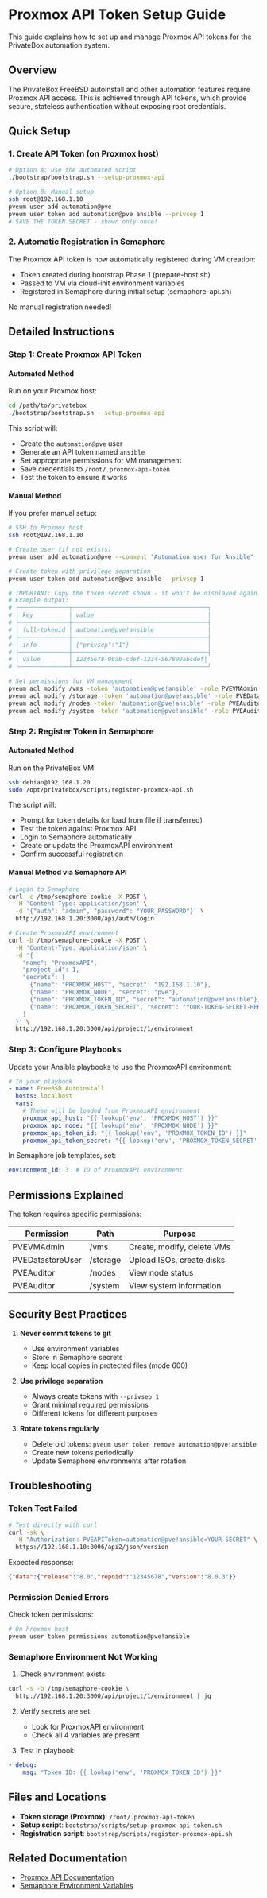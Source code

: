 # Proxmox API Token Setup Guide

This guide explains how to set up and manage Proxmox API tokens for the PrivateBox automation system.

## Overview

The PrivateBox FreeBSD autoinstall and other automation features require Proxmox API access. This is achieved through API tokens, which provide secure, stateless authentication without exposing root credentials.

## Quick Setup

### 1. Create API Token (on Proxmox host)

```bash
# Option A: Use the automated script
./bootstrap/bootstrap.sh --setup-proxmox-api

# Option B: Manual setup
ssh root@192.168.1.10
pveum user add automation@pve
pveum user token add automation@pve ansible --privsep 1
# SAVE THE TOKEN SECRET - shown only once!
```

### 2. Automatic Registration in Semaphore

The Proxmox API token is now automatically registered during VM creation:
- Token created during bootstrap Phase 1 (prepare-host.sh)
- Passed to VM via cloud-init environment variables
- Registered in Semaphore during initial setup (semaphore-api.sh)

No manual registration needed!

## Detailed Instructions

### Step 1: Create Proxmox API Token

#### Automated Method

Run on your Proxmox host:

```bash
cd /path/to/privatebox
./bootstrap/bootstrap.sh --setup-proxmox-api
```

This script will:
- Create the `automation@pve` user
- Generate an API token named `ansible`
- Set appropriate permissions for VM management
- Save credentials to `/root/.proxmox-api-token`
- Test the token to ensure it works

#### Manual Method

If you prefer manual setup:

```bash
# SSH to Proxmox host
ssh root@192.168.1.10

# Create user (if not exists)
pveum user add automation@pve --comment "Automation user for Ansible"

# Create token with privilege separation
pveum user token add automation@pve ansible --privsep 1

# IMPORTANT: Copy the token secret shown - it won't be displayed again!
# Example output:
# ┌──────────────┬──────────────────────────────────────┐
# │ key          │ value                                │
# ├──────────────┼──────────────────────────────────────┤
# │ full-tokenid │ automation@pve!ansible               │
# ├──────────────┼──────────────────────────────────────┤
# │ info         │ {"privsep":"1"}                      │
# ├──────────────┼──────────────────────────────────────┤
# │ value        │ 12345678-90ab-cdef-1234-567890abcdef│
# └──────────────┴──────────────────────────────────────┘

# Set permissions for VM management
pveum acl modify /vms -token 'automation@pve!ansible' -role PVEVMAdmin
pveum acl modify /storage -token 'automation@pve!ansible' -role PVEDatastoreUser
pveum acl modify /nodes -token 'automation@pve!ansible' -role PVEAuditor
pveum acl modify /system -token 'automation@pve!ansible' -role PVEAuditor
```

### Step 2: Register Token in Semaphore

#### Automated Method

Run on the PrivateBox VM:

```bash
ssh debian@192.168.1.20
sudo /opt/privatebox/scripts/register-proxmox-api.sh
```

The script will:
- Prompt for token details (or load from file if transferred)
- Test the token against Proxmox API
- Login to Semaphore automatically
- Create or update the ProxmoxAPI environment
- Confirm successful registration

#### Manual Method via Semaphore API

```bash
# Login to Semaphore
curl -c /tmp/semaphore-cookie -X POST \
  -H 'Content-Type: application/json' \
  -d '{"auth": "admin", "password": "YOUR_PASSWORD"}' \
  http://192.168.1.20:3000/api/auth/login

# Create ProxmoxAPI environment
curl -b /tmp/semaphore-cookie -X POST \
  -H 'Content-Type: application/json' \
  -d '{
    "name": "ProxmoxAPI",
    "project_id": 1,
    "secrets": [
      {"name": "PROXMOX_HOST", "secret": "192.168.1.10"},
      {"name": "PROXMOX_NODE", "secret": "pve"},
      {"name": "PROXMOX_TOKEN_ID", "secret": "automation@pve!ansible"},
      {"name": "PROXMOX_TOKEN_SECRET", "secret": "YOUR-TOKEN-SECRET-HERE"}
    ]
  }' \
  http://192.168.1.20:3000/api/project/1/environment
```

### Step 3: Configure Playbooks

Update your Ansible playbooks to use the ProxmoxAPI environment:

```yaml
# In your playbook
- name: FreeBSD Autoinstall
  hosts: localhost
  vars:
    # These will be loaded from ProxmoxAPI environment
    proxmox_api_host: "{{ lookup('env', 'PROXMOX_HOST') }}"
    proxmox_api_node: "{{ lookup('env', 'PROXMOX_NODE') }}"
    proxmox_api_token_id: "{{ lookup('env', 'PROXMOX_TOKEN_ID') }}"
    proxmox_api_token_secret: "{{ lookup('env', 'PROXMOX_TOKEN_SECRET') }}"
```

In Semaphore job templates, set:
```yaml
environment_id: 3  # ID of ProxmoxAPI environment
```

## Permissions Explained

The token requires specific permissions:

| Permission | Path | Purpose |
|------------|------|---------|
| PVEVMAdmin | /vms | Create, modify, delete VMs |
| PVEDatastoreUser | /storage | Upload ISOs, create disks |
| PVEAuditor | /nodes | View node status |
| PVEAuditor | /system | View system information |

## Security Best Practices

1. **Never commit tokens to git**
   - Use environment variables
   - Store in Semaphore secrets
   - Keep local copies in protected files (mode 600)

2. **Use privilege separation**
   - Always create tokens with `--privsep 1`
   - Grant minimal required permissions
   - Different tokens for different purposes

3. **Rotate tokens regularly**
   - Delete old tokens: `pveum user token remove automation@pve!ansible`
   - Create new tokens periodically
   - Update Semaphore environments after rotation

## Troubleshooting

### Token Test Failed

```bash
# Test directly with curl
curl -sk \
  -H "Authorization: PVEAPIToken=automation@pve!ansible=YOUR-SECRET" \
  https://192.168.1.10:8006/api2/json/version
```

Expected response:
```json
{"data":{"release":"8.0","repoid":"12345678","version":"8.0.3"}}
```

### Permission Denied Errors

Check token permissions:
```bash
# On Proxmox host
pveum user token permissions automation@pve!ansible
```

### Semaphore Environment Not Working

1. Check environment exists:
```bash
curl -s -b /tmp/semaphore-cookie \
  http://192.168.1.20:3000/api/project/1/environment | jq
```

2. Verify secrets are set:
   - Look for ProxmoxAPI environment
   - Check all 4 variables are present

3. Test in playbook:
```yaml
- debug:
    msg: "Token ID: {{ lookup('env', 'PROXMOX_TOKEN_ID') }}"
```

## Files and Locations

- **Token storage (Proxmox)**: `/root/.proxmox-api-token`
- **Setup script**: `bootstrap/scripts/setup-proxmox-api-token.sh`
- **Registration script**: `bootstrap/scripts/register-proxmox-api.sh`

## Related Documentation

- [Proxmox API Documentation](https://pve.proxmox.com/wiki/Proxmox_VE_API)
- [Semaphore Environment Variables](https://docs.semaphoreui.com/user-guide/environment/)